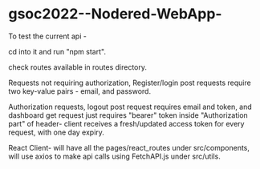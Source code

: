# gsoc2022--Nodered-WebApp-
To test the current api - 

cd into it and run "npm start".

check routes available in routes directory.

Requests not requiring authorization,
Register/login post requests require two key-value pairs - email, and password.

Authorization requests,
logout post request requires email and token,
and dashboard get request just requires "bearer" token inside "Authorization part" of header- client receives a fresh/updated access token for every request, with one day expiry.

React Client-
will have all the pages/react_routes under src/components, 
will  use axios to make api calls using FetchAPI.js under  src/utils.
